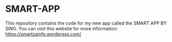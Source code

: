 # SMART-APP
This repository contains the code for my new app called the SMART APP BY SINO. You can visit this website for more information: https://smartzainfo.wordpress.com/
